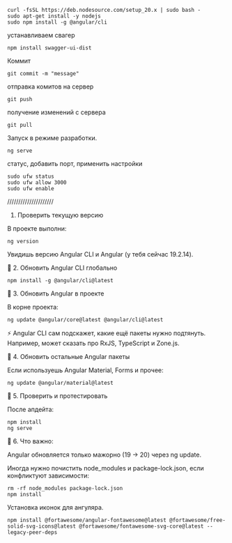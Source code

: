 ```shell
curl -fsSL https://deb.nodesource.com/setup_20.x | sudo bash -
sudo apt-get install -y nodejs
sudo npm install -g @angular/cli
```

устанавливаем свагер

```shell
npm install swagger-ui-dist
```

Коммит

```shell
git commit -m "message"
```

отправка комитов на сервер

```shell
git push
```

получение изменений с сервера

```shell
git pull
```

Запуск в режиме разработки.

```shell
ng serve
```

статус, добавить порт, применить настройки

```shell
sudo ufw status
sudo ufw allow 3000
sudo ufw enable
```

/////////////////////

1. Проверить текущую версию

В проекте выполни:

```shell
ng version
```

Увидишь версию Angular CLI и Angular (у тебя сейчас 19.2.14).

🔹 2. Обновить Angular CLI глобально

```shell
npm install -g @angular/cli@latest
```

🔹 3. Обновить Angular в проекте

В корне проекта:

```shell
ng update @angular/core@latest @angular/cli@latest
```

⚡ Angular CLI сам подскажет, какие ещё пакеты нужно подтянуть.
Например, может сказать про RxJS, TypeScript и Zone.js.

🔹 4. Обновить остальные Angular пакеты

Если используешь Angular Material, Forms и прочее:

```shell
ng update @angular/material@latest
```

🔹 5. Проверить и протестировать

После апдейта:

```shell
npm install
ng serve
```

🔹 6. Что важно:

Angular обновляется только мажорно (19 → 20) через ng update.

Иногда нужно почистить node_modules и package-lock.json, если конфликтуют зависимости:

```shell
rm -rf node_modules package-lock.json
npm install
```

Установка иконок для ангуляра.

```shell
npm install @fortawesome/angular-fontawesome@latest @fortawesome/free-solid-svg-icons@latest @fortawesome/fontawesome-svg-core@latest --legacy-peer-deps
```
